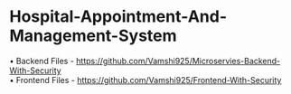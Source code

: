 # Hospital-Appointment-And-Management-System

• Backend Files - https://github.com/Vamshi925/Microservies-Backend-With-Security                                                                                               
• Frontend Files - https://github.com/Vamshi925/Frontend-With-Security
